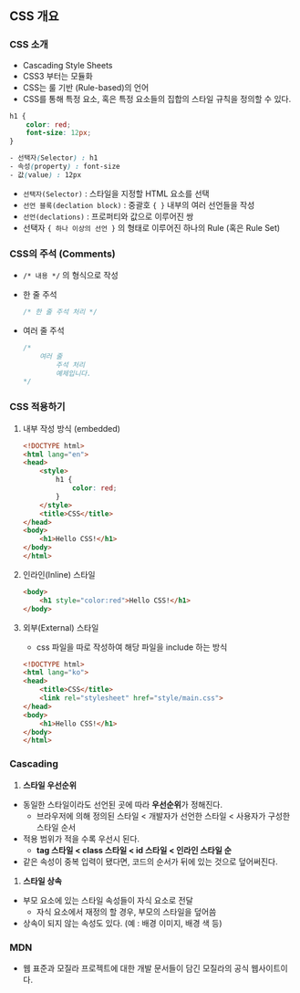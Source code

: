 ## CSS 개요

### CSS 소개

- Cascading Style Sheets
- CSS3 부터는 모듈화
- CSS는 룰 기반 (Rule-based)의 언어
- CSS를 통해 특정 요소, 혹은 특정 요소들의 집합의 스타일 규칙을 정의할 수 있다.

```css
h1 {
    color: red;
    font-size: 12px;
}

- 선택자(Selector) : h1
- 속성(property) : font-size
- 값(value) : 12px
```

- `선택자(Selector)` : 스타일을 지정할 HTML 요소를 선택
- `선언 블록(declation block)` : 중괄호 ```{ }``` 내부의 여러 선언들을 작성
- `선언(declations)` : 프로퍼티와 값으로 이루어진 쌍
- 선택자 ```{ 하나 이상의 선언 }``` 의 형태로 이루어진 하나의  Rule (혹은 Rule Set)

### CSS의 주석 (Comments)

- `/* 내용 */`  의 형식으로 작성
- 한 줄 주석

    ```css
    /* 한 줄 주석 처리 */
    ```

- 여러 줄 주석

    ```css
    /* 
        여러 줄
    		주석 처리
    		예제입니다.
    */
    ```

### CSS 적용하기

1. 내부 작성 방식 (embedded)

    ```html
    <!DOCTYPE html>
    <html lang="en">
    <head>
        <style>
            h1 {
                color: red;
            }
        </style>
        <title>CSS</title>
    </head>
    <body>
        <h1>Hello CSS!</h1>
    </body>
    </html>
    ```

1. 인라인(Inline) 스타일

    ```html
    <body>
    	<h1 style="color:red">Hello CSS!</h1>
    </body>
    ```

1. 외부(External) 스타일
    - css 파일을 따로 작성하여 해당 파일을 include 하는 방식

    ```html
    <!DOCTYPE html>
    <html lang="ko">
    <head>
        <title>CSS</title>
        <link rel="stylesheet" href="style/main.css">
    </head>
    <body>
        <h1>Hello CSS!</h1>
    </body>
    </html>
    ```

### Cascading

1. **스타일 우선순위**
- 동일한 스타일이라도 선언된 곳에 따라 **우선순위**가 정해진다.
    - 브라우저에 의해 정의된 스타일 < 개발자가 선언한 스타일 < 사용자가 구성한 스타일 순서
- 적용 범위가 적을 수록 우선시 된다.
    - **tag 스타일 < class 스타일 < id 스타일 < 인라인 스타일 순**
- 같은 속성이 중복 입력이 됐다면, 코드의 순서가 뒤에 있는 것으로 덮어써진다.

1. **스타일 상속**
- 부모 요소에 있는 스타일 속성들이 자식 요소로 전달
    - 자식 요소에서 재정의 할 경우, 부모의 스타일을 덮어씀
- 상속이 되지 않는 속성도 있다. (예 : 배경 이미지, 배경 색 등)

### MDN

- 웹 표준과 모질라 프로젝트에 대한 개발 문서들이 담긴 모질라의 공식 웹사이트이다.

